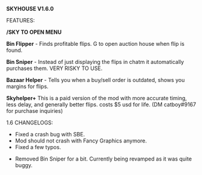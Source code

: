 **SKYHOUSE V1.6.0**

FEATURES:

**/SKY TO OPEN MENU**

**Bin Flipper** - Finds profitable flips. G to open auction house when flip is found.

**Bin Sniper** - Instead of just displaying the flips in chatm it automatically purchases them. VERY RISKY TO USE.

**Bazaar Helper** - Tells you when a buy/sell order is outdated, shows you margins for flips.

**Skyhelper+** This is a paid version of the mod with more accurate timing, less delay, and generally better flips. costs $5 usd for life. (DM catboy#9167 for purchase inquiries)



1.6 CHANGELOGS:

+ Fixed a crash bug with SBE.
+ Mod should not crash with Fancy Graphics anymore.
+ Fixed a few typos.

- Removed Bin Sniper for a bit. Currently being revamped as it was quite buggy.

